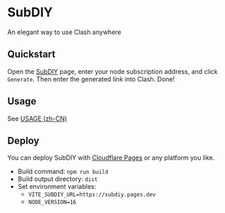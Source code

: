 # SubDIY

An elegant way to use Clash anywhere

## Quickstart

Open the [SubDIY](https://subdiy.pages.dev/) page, enter your node subscription address, and click `Generate`.
Then enter the generated link into Clash.
Done!

## Usage

See [USAGE (zh-CN)](docs/USAGE.zh-cn.md)

## Deploy

You can deploy SubDIY with [Cloudflare Pages](https://pages.cloudflare.com/) or any platform you like.

- Build command: `npm run build`
- Build output directory: `dist`
- Set environment variables:
  - `VITE_SUBDIY_URL=https://subdiy.pages.dev`
  - `NODE_VERSION=16`
